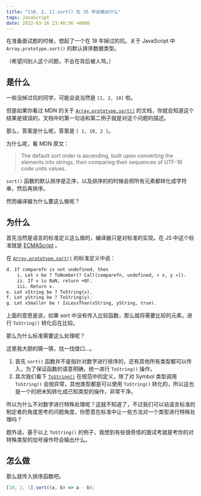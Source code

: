 ```yaml
---
title: "[10, 2, 1].sort() 在 JS 中会输出什么"
tags: JavaScript
date: 2022-03-16 23:40:56 +0800
---
```


在准备面试题的时候，想起了一个在 18 年掉过的坑。关于 JavaScript 中 `Array.prototype.sort()` 的默认排序数据类型。

<!--more-->

（希望问别人这个问题，不会在背后被人骂。）

## 是什么

一些没掉过坑的同学，可能会说当然是 `[1, 2, 10]` 啦。

但是如果你看过 MDN 的关于 [`Array.prototype.sort()`](https://developer.mozilla.org/en-US/docs/Web/JavaScript/Reference/Global_Objects/Array/sort) 的文档，你就会知道这个结果是错误的，文档中的第一句话和第二例子就是对这个问题的描述。

那么，答案是什么呢，答案是 `[ 1, 10, 2 ]`。

为什么呢，看 MDN 原文：

> The default sort order is ascending, built upon converting the elements into strings, then comparing their sequences of UTF-16 code units values.

`sort()` 函数的默认排序是正序，以及排序的的时候会把所有元素都转化成字符串，然后再排序。

然而编译器为什么要这么做呢？

## 为什么

首先当然是语言的标准定义这么做的，编译器只是对标准的实现。在 JS 中这个标准就是 [ECMAScript](https://tc39.es/ecma262/multipage/) 。

在 [`Array.prototype.sort()`](https://tc39.es/ecma262/multipage/indexed-collections.html#sec-array.prototype.sort) 的标准定义中说：

```md
d. If comparefn is not undefined, then
    i. Let v be ? ToNumber(? Call(comparefn, undefined, « x, y »)).
    ii. If v is NaN, return +0𝔽.
    iii. Return v.
e. Let xString be ? ToString(x).
f. Let yString be ? ToString(y).
g. Let xSmaller be ! IsLessThan(xString, yString, true).
```

上面的意思是说，如果 sort 中没有传入比较函数，那么就将需要比较的元素，进行 `ToString()` 转化后在比较。

那么为什么标准需要这么处理呢？

这里我大胆的猜一猜，找一找借口...。

1. 首先 `sort()` 函数并不是指针对数字进行排序的，还有其他所有类型都可以传入，为了保证函数的语意明确，统一进行 `ToString()` 操作。
2. 其次我们看下 [`ToString()`](https://tc39.es/ecma262/multipage/abstract-operations.html#sec-tostring) 在规范中的定义，除了对 Symbol 类型调用 `ToString()` 会抛异常，其他类型都是可以使用 `ToString()` 转化的，所以这也是一个的把未知转化成已知类型的操作，非常干净。

所以为什么不对数字进行特殊处理呢？这就不知道了，不过我们可以站语言标准的制定者的角度思考的问题角度，你愿意在标准中让一些方法对一个类型进行特殊处理吗？

题外话，基于以上 `ToString()` 的例子，我想到有些很奇怪的面试考就是考你的对特殊类型的加号操作符会输出什么。

## 怎么做

那么就传入排序函数吧。

```js
[10, 2, 1].sort((a, b) => a - b);
```
